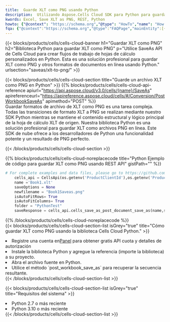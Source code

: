 ```yaml
---
title:  Guarde XLT como PNG usando Python
description:  Utilizando Aspose.Cells Cloud SDK para Python para guardar el archivo en formato XLT como archivo en formato PNG.
kwords: Excel, Save XLT as PNG, REST, Python
howto: {"@context": "https://schema.org","@type": "HowTo","name": "How to save XLT as PNG using the Cells Cloud Python library.","description": "How to save XLT as PNG using the Cells Cloud Python library.","image": {"@type": "ImageObject"},"url": "/python/saveas/xlt-to-png/","step": [{ "@type": "HowToStep","name": "How to save XLT as PNG using the Cells Cloud Python library. step 1", "image": {"@type": "ImageObject",},"url": "/python/saveas/xlt-to-png/","text": "Register an account at <a href='https://dashboard.aspose.cloud/'>Dashboard</a> to get free API quota & authorization details",},{ "@type": "HowToStep","name": "How to save XLT as PNG using the Cells Cloud Python library. step 1", "image": {"@type": "ImageObject",},"url": "/python/saveas/xlt-to-png/","text": "Install Python library and add the reference (import the library) to your project.",},{ "@type": "HowToStep","name": "How to save XLT as PNG using the Cells Cloud Python library. step 1", "image": {"@type": "ImageObject",},"url": "/python/saveas/xlt-to-png/","text": "Open the source file in Python.",},{ "@type": "HowToStep","name": "How to save XLT as PNG using the Cells Cloud Python library. step 1", "image": {"@type": "ImageObject",},"url": "/python/saveas/xlt-to-png/","text": "Use the `post_workbook_save_as` method to retrieve the resulting stream.",}, ],"supply": {"@type": "HowToSupply","name": "document"},"tool": [{"@type": "HowToTool","name": "PyCharm, Visual Studio Code, Sublime, Eclipse"},{"@type": "HowToTool","name": "Aspose Cells"}],"totalTime": "PT6M"}
fqa: {"@context":"https://schema.org","@type":"FAQPage","mainEntity":[{"@type":"Question","name":"Why save file as other formats file in C# using REST API?","acceptedAnswer":{"@type":"Answer","text":"Documents are encoded in many ways, and some files may be incompatible with the software you use. To open and read such files, just save them as appropriate file formats.<br/><ol><li>Install .NET SDK and add the reference (import the library) to your project.</li><li>Open the source file in C# using REST API.</li><li>Call the PostWorkbookSaveAsRequest() method, passing an output filename with required extension.</li><li>Get the result of save as a separate file.</li></ol>"}},{"@type":"Question","name":"What file formats can I save as with your C# library?","acceptedAnswer":{"@type":"Answer","text":"We support a variety of file formats for conversion using .NET library, including XLSX, Excel, xls , PDF, CSV, HTML, Markdown, XML, PNG, JPG, TIFF, Json, TXT and many more."}},{"@type":"Question","name":"What is the maximum allowed file size for conversion using this .NET library?","acceptedAnswer":{"@type":"Answer","text":"There are no file size limits for format conversions using .NET library."}}]}
---
```

{{< blocks/products/cells/cells-cloud-banner h1="Guardar XLT como PNG" h2="Biblioteca Python para guardar XLT como PNG" p="Utilice SaveAs API de Cells Cloud para crear flujos de trabajo de hojas de cálculo personalizados en Python. Esta es una solución profesional para guardar XLT como PNG y otros formatos de documentos en línea usando Python." urlsection="saveas/xlt-to-png/" >}}

{{< blocks/products/cells/cells-cloud-section title="Guarde un archivo XLT como PNG en Python" >}}
{{% blocks/products/cells/cells-cloud-api-reference apiurl="https://api.aspose.cloud/v3.0/cells/{name}/SaveAs" apireferenceurl="https://apireference.aspose.cloud/cells/#/Conversion/PostWorkbookSaveAs" apimethod="POST" %}}
<br/>
Guardar formatos de archivo de XLT como PNG es una tarea compleja. Todas las transiciones de formato XLT a PNG se realizan mediante nuestro SDK Python mientras se mantiene el contenido estructural y lógico principal de la hoja de cálculo XLT de origen. Nuestra biblioteca Python es una solución profesional para guardar XLT como archivos PNG en línea. Este SDK de nube ofrece a los desarrolladores de Python una funcionalidad potente y un resultado de PNG perfecto.

{{< /blocks/products/cells/cells-cloud-section >}}

{{% blocks/products/cells/cells-cloud-noreplacecode title="Python Ejemplo de código para guardar XLT como PNG usando REST API" gistPath="" %}}
  
```python
# For complete examples and data files, please go to https://github.com/aspose-cells-cloud/aspose-cells-cloud-python/
    cells_api = CellsApi(os.getenv('ProductClientId'),os.getenv('ProductClientSecret'))
    name ='Book1.xlt'    
    saveOptions = None
    newfilename = "Book1Saveas.png"
    isAutoFitRows= True
    isAutoFitColumns= True
    folder = "PythonTest"
    saveResponse = cells_api.cells_save_as_post_document_save_as(name,save_options=saveOptions, newfilename=(folder +'/' + newfilename),folder=folder)
```
  
{{% /blocks/products/cells/cells-cloud-noreplacecode %}}
<br/>
{{< blocks/products/cells/cells-cloud-section-list isGrey="true" title="Cómo guardar XLT como PNG usando la biblioteca Cells Cloud Python." >}}
<li> Registre una cuenta en<a href="https://dashboard.aspose.cloud/">Panel</a> para obtener gratis API cuota y detalles de autorización</li>
<li>Instale la biblioteca Python y agregue la referencia (importe la biblioteca) a su proyecto.</li>
<li>Abra el archivo fuente en Python.</li>
<li>Utilice el método `post_workbook_save_as` para recuperar la secuencia resultante.</li>
{{< /blocks/products/cells/cells-cloud-section-list >}}

{{< blocks/products/cells/cells-cloud-section-list isGrey="true" title="Requisitos del sistema" >}}
<li>Python 2.7 o más reciente</li>
<li>Python 3.10 o más reciente</li>
{{< /blocks/products/cells/cells-cloud-section-list >}}

